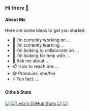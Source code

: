 ### Hi there 👋

<h4>About Me</h4>

Here are some ideas to get you started:

- 🔭 I’m currently working on ...
- 🌱 I’m currently learning ...
- 👯 I’m looking to collaborate on ...
- 🤔 I’m looking for help with ...
- 💬 Ask me about ...
- 📫 How to reach me: ...
- 😄 Pronouns: she/her
- ⚡ Fun fact: ...

<h4>Github Stats</h4>
<a href="https://github.com/Leila-U">
    <img align="center" src="https://github-readme-stats.vercel.app/api/top-langs/?username=Leila-U&layout=compact" />
</a>

<a href="https://youtu.be/dQw4w9WgXcQ">
    <img align="center" src="https://github-readme-stats.vercel.app/api?username=Leila-U&show_icons=true&theme=gotham" alt="Leila's GitHub Stats" />
</a>

<a href="https://github.com/Leila-U">
  <img align="center" src="https://github-readme-stats.vercel.app/api/pin/?username=Greenie-Beenie&repo=Buy-Green-Website" />
</a>


<a href="https://github.com/Leila-U">
  <img align="center" src="https://github-readme-stats.vercel.app/api/pin/?username=DSC-UTMap&repo=utmap-website" />
</a>
